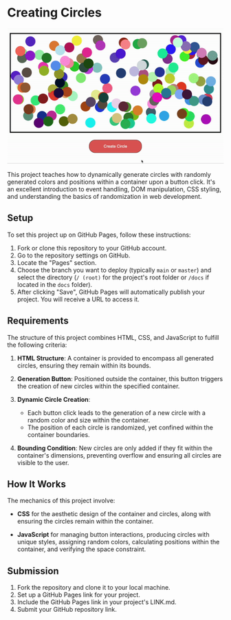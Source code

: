 # Creating Circles

![Creating Circles](/circle.gif "Creating Circles")

This project teaches how to dynamically generate circles with randomly generated colors and positions within a container upon a button click. It's an excellent introduction to event handling, DOM manipulation, CSS styling, and understanding the basics of randomization in web development.

## Setup

To set this project up on GitHub Pages, follow these instructions:

1. Fork or clone this repository to your GitHub account.
2. Go to the repository settings on GitHub.
3. Locate the "Pages" section.
4. Choose the branch you want to deploy (typically `main` or `master`) and select the directory (`/ (root)` for the project's root folder or `/docs` if located in the `docs` folder).
5. After clicking "Save", GitHub Pages will automatically publish your project. You will receive a URL to access it.

## Requirements

The structure of this project combines HTML, CSS, and JavaScript to fulfill the following criteria:

1. **HTML Structure**: A container is provided to encompass all generated circles, ensuring they remain within its bounds.

2. **Generation Button**: Positioned outside the container, this button triggers the creation of new circles within the specified container.

3. **Dynamic Circle Creation**:
    - Each button click leads to the generation of a new circle with a random color and size within the container.
    - The position of each circle is randomized, yet confined within the container boundaries.

4. **Bounding Condition**: New circles are only added if they fit within the container's dimensions, preventing overflow and ensuring all circles are visible to the user.

## How It Works

The mechanics of this project involve:

- **CSS** for the aesthetic design of the container and circles, along with ensuring the circles remain within the container.
  
- **JavaScript** for managing button interactions, producing circles with unique styles, assigning random colors, calculating positions within the container, and verifying the space constraint.

## Submission
1. Fork the repository and clone it to your local machine.
2. Set up a GitHub Pages link for your project.
3. Include the GitHub Pages link in your project's LINK.md.
4. Submit your GitHub repository link.